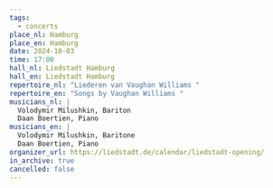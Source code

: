 ```yaml
---
tags:
  - concerts
place_nl: Hamburg
place_en: Hamburg
date: 2024-10-03
time: 17:00
hall_nl: Liedstadt Hamburg
hall_en: Liedstadt Hamburg
repertoire_nl: "Liederen van Vaughan Williams "
repertoire_en: "Songs by Vaughan Williams "
musicians_nl: |
  Volodymir Milushkin, Bariton
  Daan Boertien, Piano
musicians_en: |
  Volodymir Milushkin, Baritone
  Daan Boertien, Piano
organizer_url: https://liedstadt.de/calendar/liedstadt-opening/
in_archive: true
cancelled: false
---
```


